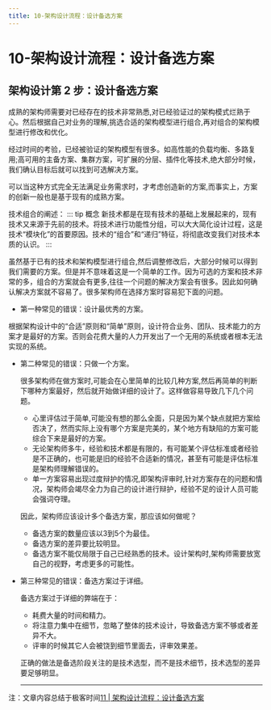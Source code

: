 ```yaml
---
title: 10-架构设计流程：设计备选方案
---
```

# 10-架构设计流程：设计备选方案
## 架构设计第 2 步：设计备选方案
成熟的架构师需要对已经存在的技术非常熟悉,对已经验证过的架构模式烂熟于心。然后根据自己对业务的理解,挑选合适的架构模型进行组合,再对组合的架构模型进行修改和优化。

经过时间的考验，已经被验证的架构模型有很多。如高性能的负载均衡、多路复用;高可用的主备方案、集群方案，可扩展的分层、插件化等技术,绝大部分时候，我们确认目标后就可以找到可选解决方案。

可以当这种方式完全无法满足业务需求时，才考虑创造新的方案,而事实上，方案的创新一般也是基于现有的成熟方案。

技术组合的阐述：
::: tip 概念
新技术都是在现有技术的基础上发展起来的，现有技术又来源于先前的技术。将技术进行功能性分组，可以大大简化设计过程，这是技术“模块化”的首要原因。技术的“组合”和“递归”特征，将彻底改变我们对技术本质的认识。
:::

虽然基于已有的技术和架构模型进行组合,然后调整修改后，大部分时候可以得到我们需要的方案。但是并不意味着这是一个简单的工作。因为可选的方案和技术非常的多，组合的方案就会有更多,往往一个问题的解决方案会有很多。因此如何确认解决方案就不容易了。很多架构师在选择方案时容易犯下面的问题。

- 第一种常见的错误：设计最优秀的方案。

根据架构设计中的“合适”原则和“简单”原则，设计符合业务、团队、技术能力的方案才是最好的方案。否则会花费大量的人力开发出了一个无用的系统或者根本无法实现的系统。
- 第二种常见的错误：只做一个方案。

  很多架构师在做方案时,可能会在心里简单的比较几种方案,然后再简单的判断下哪种方案最好，然后就开始做详细的设计了。这样做容易导致几下几个问题。
   - 心里评估过于简单,可能没有想的那么全面，只是因为某个缺点就把方案给否决了，然而实际上没有哪个方案是完美的，某个地方有缺陷的方案可能综合下来是最好的方案。
   -  无论架构师多牛，经验和技术都是有限的，有可能某个评估标准或者经验是不正确的，也可能是旧的经验不合适新的情况，甚至有可能是评估标准是架构师理解错误的。
   - 单一方案容易出现过度辩护的情况,即架构评审时,针对方案存在的问题和情况，架构师会竭尽全力为自己的设计进行辩护，经验不足的设计人员可能会强词夺理。

   因此，架构师应该设计多个备选方案，那应该如何做呢？
   
   - 备选方案的数量应该以3到5个为最佳。
   - 备选方案的差异要比较明显。
   - 备选方案不能仅局限于自己已经熟悉的技术。设计架构时,架构师需要放宽自己的视野，考虑更多的可能性。
- 第三种常见的错误：备选方案过于详细。

  备选方案过于详细的弊端在于：
   
   - 耗费大量的时间和精力。
   - 将注意力集中在细节，忽略了整体的技术设计，导致备选方案不够或者差异不大。
   - 评审的时候其它人会被饶到细节里面去，评审效果差。
  
  正确的做法是备选阶段关注的是技术选型，而不是技术细节，技术选型的差异要足够明显。

  ---

注：文章内容总结于极客时间[11 | 架构设计流程：设计备选方案](https://time.geekbang.org/column/article/7800)
